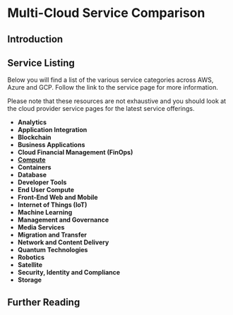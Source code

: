 # Multi-Cloud Service Comparison

## Introduction

## Service Listing

Below you will find a list of the various service categories across AWS, Azure and GCP. Follow the link to the service page for more information.

Please note that these resources are not exhaustive and you should look at the cloud provider service pages for the latest service offerings.

* **Analytics**
* **Application Integration**
* **Blockchain**
* **Business Applications**
* **Cloud Financial Management (FinOps)**
* **[Compute](./compute.md)**
* **Containers**
* **Database**
* **Developer Tools**
* **End User Compute**
* **Front-End Web and Mobile**
* **Internet of Things (IoT)**
* **Machine Learning**
* **Management and Governance**
* **Media Services**
* **Migration and Transfer**
* **Network and Content Delivery**
* **Quantum Technologies**
* **Robotics**
* **Satellite**
* **Security, Identity and Compliance**
* **Storage**

## Further Reading
